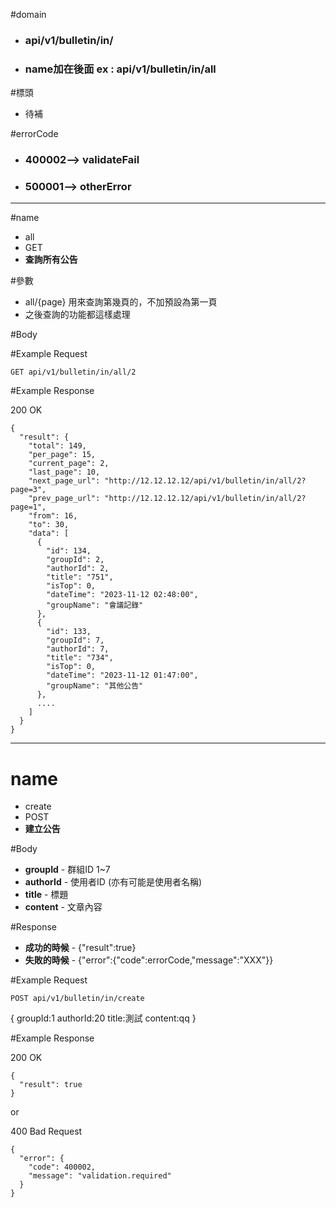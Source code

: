 #domain
+ <h3> api/v1/bulletin/in/ </h3>
+ <h3> name加在後面 ex : api/v1/bulletin/in/all  </h3>

#標頭

+ 待補

#errorCode


+ <h3> 400002--> validateFail </h3>
+ <h3> 500001--> otherError </h3>


***
#name
+ all
+ GET
+ **查詢所有公告**

#參數
+ all/{page} 用來查詢第幾頁的，不加預設為第一頁
+ 之後查詢的功能都這樣處理

#Body

#Example Request

` GET api/v1/bulletin/in/all/2 `



#Example Response

200 OK

```
{
  "result": {
    "total": 149,
    "per_page": 15,
    "current_page": 2,
    "last_page": 10,
    "next_page_url": "http://12.12.12.12/api/v1/bulletin/in/all/2?page=3",
    "prev_page_url": "http://12.12.12.12/api/v1/bulletin/in/all/2?page=1",
    "from": 16,
    "to": 30,
    "data": [
      {
        "id": 134,
        "groupId": 2,
        "authorId": 2,
        "title": "751",
        "isTop": 0,
        "dateTime": "2023-11-12 02:48:00",
        "groupName": "會議記錄"
      },
      {
        "id": 133,
        "groupId": 7,
        "authorId": 7,
        "title": "734",
        "isTop": 0,
        "dateTime": "2023-11-12 01:47:00",
        "groupName": "其他公告"
      },
      ....
    ]
  }
}
```
***
# name
+ create
+ POST
+ **建立公告**

#Body
+ **groupId** - 群組ID 1~7
+ **authorId** - 使用者ID (亦有可能是使用者名稱)
+ **title** - 標題 
+ **content** - 文章內容

#Response
+ **成功的時候** - {"result":true}
+ **失敗的時候** - {"error":{"code":errorCode,"message":"XXX"}}

#Example Request

`POST api/v1/bulletin/in/create `

{
    groupId:1
    authorId:20
    title:測試
    content:qq
}

#Example Response

200 OK
```
{
  "result": true
}
```
or

400 Bad Request
```
{
  "error": {
    "code": 400002,
    "message": "validation.required"
  }
}
```
